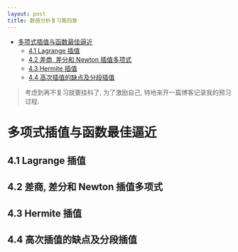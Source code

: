 ```yaml
---
layout: post
title: 数值分析复习第四章
---
```


<!-- TOC -->

- [多项式插值与函数最佳逼近](#多项式插值与函数最佳逼近)
    - [4.1 Lagrange 插值](#41-lagrange-插值)
    - [4.2 差商, 差分和 Newton 插值多项式](#42-差商-差分和-newton-插值多项式)
    - [4.3 Hermite 插值](#43-hermite-插值)
    - [4.4 高次插值的缺点及分段插值](#44-高次插值的缺点及分段插值)

<!-- /TOC -->

> 考虑到再不复习就要挂科了, 为了激励自己, 特地来开一篇博客记录我的预习过程.

# 多项式插值与函数最佳逼近

## 4.1 Lagrange 插值

## 4.2 差商, 差分和 Newton 插值多项式

## 4.3 Hermite 插值

## 4.4 高次插值的缺点及分段插值